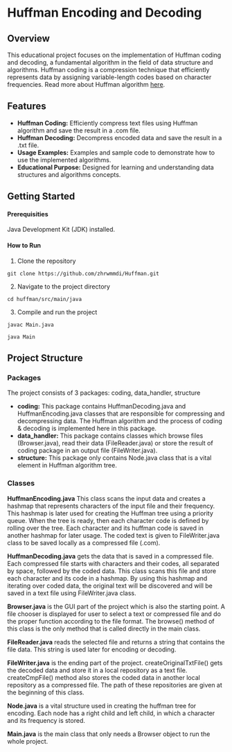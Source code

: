 # Huffman Encoding and Decoding

## Overview

This educational project focuses on the implementation of Huffman coding and decoding, a fundamental algorithm in the 
field of data structure and algorithms. Huffman coding is a compression technique that efficiently represents data by 
assigning variable-length codes based on character frequencies. Read more about Huffman algorithm [here](https://www.geeksforgeeks.org/huffman-coding-greedy-algo-3/).

## Features
* **Huffman Coding:** Efficiently compress text files using Huffman algorithm and save the result in a .com file.
* **Huffman Decoding:** Decompress encoded data and save the result in a .txt file.
* **Usage Examples:** Examples and sample code to demonstrate how to use the implemented algorithms.
* **Educational Purpose:** Designed for learning and understanding data structures and algorithms concepts.

## Getting Started

#### Prerequisities
Java Development Kit (JDK) installed.
#### How to Run
1. Clone the repository

`git clone https://github.com/zhrwmmdi/Huffman.git`

2. Navigate to the project directory

`cd huffman/src/main/java`

3. Compile and run the project

`javac Main.java`

`java Main`

## Project Structure
### Packages
The project consists of 3 packages: coding, data_handler, structure
* **coding:** This package contains HuffmanDecoding.java and HuffmanEncoding.java classes that are responsible for compressing 
and decompressing data. The Huffman algorithm and the process of coding & decoding is implemented here in this package.
* **data_handler:** This package contains classes which browse files (Browser.java), read their data (FileReader.java)
or store the result of coding package in an output file (FileWriter.java).
* **structure:** This package only contains Node.java class that is a vital element in Huffman algorithm tree.
### Classes
**HuffmanEncoding.java**
This class scans the input data and creates a hashmap that represents characters of the input file and their frequency.
This hashmap is later used for creating the Huffman tree using a priority queue. When the tree is ready, then each character
code is defined by rolling over the tree. Each character and its huffman code is saved in another hashmap for later usage.
The coded text is given to FileWriter.java class to be saved locally as a compressed file (.com).

**HuffmanDecoding.java**
gets the data that is saved in a compressed file. Each compressed file starts with characters and their codes,
all separated by space, followed by the coded data. This class scans this file and store each character and its code in 
a hashmap. By using this hashmap and iterating over coded data, the original text will be discovered and will be saved 
in a text file using FileWriter.java class.

**Browser.java**
is the GUI part of the project which is also the starting point. A file chooser is displayed for user to 
select a text or compressed file and do the proper function according to the file format. The browse() method of this
class is the only method that is called directly in the main class.

**FileReader.java**
reads the selected file and returns a string that contains the file data. This string is used later for encoding
or decoding.

**FileWriter.java**
is the ending part of the project. createOriginalTxtFile() gets the decoded data and store it in a local repository
as a text file. createCmpFile() method also stores the coded data in another local repository as a compressed file. The 
path of these repositories are given at the beginning of this class.

**Node.java**
is a vital structure used in creating the huffman tree for encoding. Each node has a right child and left child, in which
a character and its frequency is stored.

**Main.java**
is the main class that only needs a Browser object to run the whole project.



